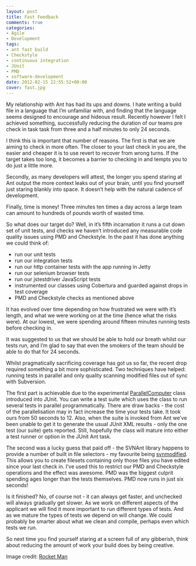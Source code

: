 ```yaml
---
layout: post
title: Fast Feedback
comments: true
categories:
- Agile
- Development
tags:
- ant fast build
- Checkstyle
- continuous integration
- JUnit
- PMD
- software-development
date: 2012-02-15 22:55:52+00:00
cover: fast.jpg
---
```


My relationship with Ant has had its ups and downs. I hate writing a build file in a language that I’m unfamiliar with, and finding that the language seems designed to encourage and hideous result. Recently however I felt I achieved something, successfully reducing the duration of our teams pre check in task task from three and a half minutes to only 24 seconds.

I think this is important that number of reasons. The first is that we are aiming to check in more often. The closer to your last check in you are, the easier and cheaper it is to use revert to recover from wrong turns. If the target takes too long, it becomes a barrier to checking in and tempts you to do just a little more.

Secondly, as many developers will attest, the longer you spend staring at Ant output the more context leaks out of your brain, until you find yourself just staring blankly into space. It doesn’t help with the natural cadence of development.

Finally, time is money! Three minutes ten times a day across a large team can amount to hundreds of pounds worth of wasted time.

So what does our target do? Well, in it’s fifth incarnation it runs a cut down set of unit tests, and checks we haven’t introduced any measurable code quality issues using PMD and Checkstyle. In the past it has done anything we could think of:

* run our unit tests
* run our integration tests
* run our http container tests with the app running in Jetty
* run our selenium browser tests
* run our jstestdriver JavaScript tests
* instrumented our classes using Cobertura and guarded against drops in test coverage
* PMD and Checkstyle checks as mentioned above

It has evolved over time depending on how frustrated we were with it’s length, and what we were working on at the time (hence what the risks were). At our lowest, we were spending around fifteen minutes running tests before checking in.

It was suggested to us that we should be able to hold our breath whilst our tests run, and I’m glad to say that even the smokers of the team should be able to do that for 24 seconds.

Whilst pragmatically sacrificing coverage has got us so far, the recent drop required something a bit more sophisticated. Two techniques have helped: running tests in parallel and only quality scanning modified files out of sync with Subversion.

The first part is achievable due to the experimental [ParallelComputer](http://kentbeck.github.com/junit/javadoc/latest/org/junit/experimental/ParallelComputer.html) class introduced into JUnit. You can write a test suite which uses the class to run several tests in parallel programmatically. There are draw backs - the cost of the parallelisation may in fact increase the time your tests take. It took ours from 50 seconds to 12. Also, when the suite is invoked from Ant we’ve been unable to get it to generate the usual JUnit XML results - only the one test (our suite) gets reported. Still, hopefully the class will mature into either a test runner or option in the JUnit Ant task.

The second was a lucky guess that paid off - the SVNAnt library happens to provide a number of built in file selectors - my favourite being [svnmodified](http://subclipse.tigris.org/svnant/selectors.html#svnmodified). This allows you to create filesets containing only those files you have edited since your last check in. I’ve used this to restrict our PMD and Checkstyle operations and the effect was awesome. PMD was the biggest culprit spending ages longer than the tests themselves. PMD now runs in just six seconds!

Is it finished? No, of course not - it can always get faster, and unchecked will always gradually get slower. As we work on different aspects of the applicant we will find it more important to run different types of tests. And as we mature the types of tests we depend on will change. We could probably be smarter about what we clean and compile, perhaps even which tests we run.

So next time you find yourself staring at a screen full of any gibberish, think about reducing the amount of work your build does by being creative.

Image credit: [Rocket Man](http://www.flickr.com/photos/peasap/2261077597/)
